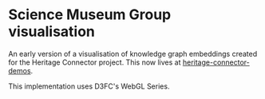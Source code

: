 # Science Museum Group visualisation

An early version of a visualisation of knowledge graph embeddings created for the Heritage Connector project. This now lives at [heritage-connector-demos](https://github.com/TheScienceMuseum/heritage-connector-demos).

This implementation uses D3FC's WebGL Series.